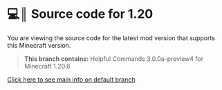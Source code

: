 # 💻║ Source code for 1.20
You are viewing the source code for the latest mod version that supports this Minecraft version.

> **This branch contains:** Helpful Commands 3.0.0a-preview4 for Minecraft 1.20.6

[Click here to see main info on default branch](https://github.com/ThatsNotM3/HelpfulCommands)
